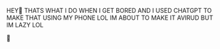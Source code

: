 HEY👋
THATS WHAT I DO WHEN I GET BORED 
AND I USED CHATGPT TO MAKE THAT 
USING MY PHONE LOL IM ABOUT TO 
MAKE IT AVIRUD BUT IM LAZY LOL


💩
